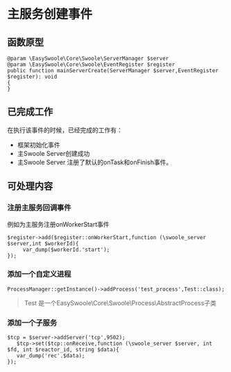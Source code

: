 # 主服务创建事件
## 函数原型
```
@param \EasySwoole\Core\Swoole\ServerManager $server
@param \EasySwoole\Core\Swoole\EventRegister $register
public function mainServerCreate(ServerManager $server,EventRegister $register): void
{
}
```
## 已完成工作
在执行该事件的时候，已经完成的工作有：
- 框架初始化事件
- 主Swoole Server创建成功
- 主Swoole Server 注册了默认的onTask和onFinish事件。
## 可处理内容
### 注册主服务回调事件
例如为主服务注册onWorkerStart事件
```
$register->add($register::onWorkerStart,function (\swoole_server $server,int $workerId){
     var_dump($workerId.'start');      
});
```
### 添加一个自定义进程
```
ProcessManager::getInstance()->addProcess('test_process',Test::class);
```
> Test 是一个EasySwoole\Core\Swoole\Process\AbstractProcess子类

### 添加一个子服务
```
$tcp = $server->addServer('tcp',9502);
   $tcp->set($tcp::onReceive,function (\swoole_server $server, int $fd, int $reactor_id, string $data){
   var_dump('rec'.$data);
});
```